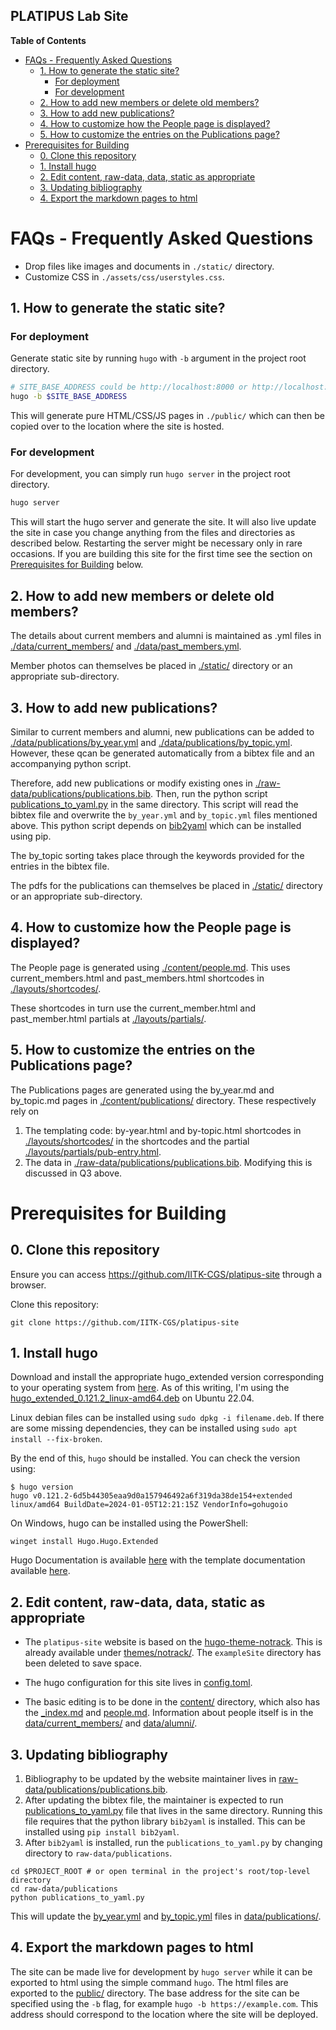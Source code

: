 PLATIPUS Lab Site
---

<!-- markdown-toc start - Don't edit this section. Run M-x markdown-toc-refresh-toc -->
**Table of Contents**

- [FAQs - Frequently Asked Questions](#faqs---frequently-asked-questions)
    - [1. How to generate the static site?](#1-how-to-generate-the-static-site)
        - [For deployment](#for-deployment)
        - [For development](#for-development)
    - [2. How to add new members or delete old members?](#2-how-to-add-new-members-or-delete-old-members)
    - [3. How to add new publications?](#3-how-to-add-new-publications)
    - [4. How to customize how the People page is displayed?](#4-how-to-customize-how-the-people-page-is-displayed)
    - [5. How to customize the entries on the Publications page?](#5-how-to-customize-the-entries-on-the-publications-page)
- [Prerequisites for Building](#prerequisites-for-building)
    - [0. Clone this repository](#0-clone-this-repository)
    - [1. Install hugo](#1-install-hugo)
    - [2. Edit content, raw-data, data, static as appropriate](#2-edit-content-raw-data-data-static-as-appropriate)
    - [3. Updating bibliography](#3-updating-bibliography)
    - [4. Export the markdown pages to html](#4-export-the-markdown-pages-to-html)

<!-- markdown-toc end -->

# FAQs - Frequently Asked Questions

- Drop files like images and documents in `./static/` directory.
- Customize CSS in `./assets/css/userstyles.css`.

## 1. How to generate the static site?

### For deployment

Generate static site by running `hugo` with `-b` argument in the project root directory.

```sh
# SITE_BASE_ADDRESS could be http://localhost:8000 or http://localhost:1313 or https://platipus.cgs.iitk.ac.in
hugo -b $SITE_BASE_ADDRESS
```

This will generate pure HTML/CSS/JS pages in `./public/` which can then be copied over to the location where the site is hosted.

### For development

For development, you can simply run `hugo server` in the project root directory.

```sh
hugo server
```

This will start the hugo server and generate the site. It will also live update the site in case you change anything from the files and directories as described below. Restarting the server might be necessary only in rare occasions. If you are building this site for the first time see the section on [Prerequisites for Building](#prerequisites-for-building) below.

## 2. How to add new members or delete old members?

The details about current members and alumni is maintained as .yml files in [./data/current_members/](./data/current_members/) and [./data/past_members.yml](./data/past_members.yml).

Member photos can themselves be placed in [./static/](./static/) directory or an appropriate sub-directory.


## 3. How to add new publications?

Similar to current members and alumni, new publications can be added to [./data/publications/by_year.yml](./data/publications/by_year.yml) and [./data/publications/by_topic.yml](./data/publications/by_topic.yml). However, these qcan be generated automatically from a bibtex file and an accompanying python script.

Therefore, add new publications or modify existing ones in [./raw-data/publications/publications.bib](./raw-data/publications/publications.bib). Then, run the python script [publications_to_yaml.py](./raw-data/publications/publications_to_yaml.py) in the same directory. This script will read the bibtex file and overwrite the `by_year.yml` and `by_topic.yml` files mentioned above. This python script depends on [bib2yaml](https://pypi.org/project/bib2yaml/) which can be installed using pip.

The by_topic sorting takes place through the keywords provided for the entries in the bibtex file.

The pdfs for the publications can themselves be placed in [./static/](./static/) directory or an appropriate sub-directory.

## 4. How to customize how the People page is displayed?

The People page is generated using [./content/people.md](./content/people.md). This uses current\_members.html and past\_members.html shortcodes in [./layouts/shortcodes/](./layouts/shortcodes/).

These shortcodes in turn use the current\_member.html and past\_member.html partials at [./layouts/partials/](./layouts/partials/).

## 5. How to customize the entries on the Publications page?

The Publications pages are generated using the by_year.md and by_topic.md pages in [./content/publications/](./content/publications/) directory. These respectively rely on 

1. The templating code: by-year.html and by-topic.html shortcodes in [./layouts/shortcodes/](./layouts/shortcodes/) in the shortcodes and the partial [./layouts/partials/pub-entry.html](./layouts/partials/pub-entry.html). 
2. The data in [./raw-data/publications/publications.bib](./raw-data/publications/publications.bib). Modifying this is discussed in Q3 above.

# Prerequisites for Building

## 0. Clone this repository

Ensure you can access https://github.com/IITK-CGS/platipus-site through a browser.

Clone this repository:

```
git clone https://github.com/IITK-CGS/platipus-site
```

## 1. Install hugo

Download and install the appropriate hugo\_extended version corresponding to your operating system from [here](https://github.com/gohugoio/hugo/releases). As of this writing, I'm using the [hugo_extended_0.121.2_linux-amd64.deb](https://github.com/gohugoio/hugo/releases/download/v0.121.2/hugo_extended_0.121.2_linux-amd64.deb) on Ubuntu 22.04.

Linux debian files can be installed using `sudo dpkg -i filename.deb`. If there are some missing dependencies, they can be installed using `sudo apt install --fix-broken`.

By the end of this, `hugo` should be installed. You can check the version using:

```
$ hugo version
hugo v0.121.2-6d5b44305eaa9d0a157946492a6f319da38de154+extended linux/amd64 BuildDate=2024-01-05T12:21:15Z VendorInfo=gohugoio
```

On Windows, hugo can be installed using the PowerShell:

```
winget install Hugo.Hugo.Extended
```

Hugo Documentation is available [here](https://gohugo.io/getting-started/) with the template documentation available [here](https://gohugo.io/getting-started/directory-structure/).

## 2. Edit content, raw-data, data, static as appropriate

- The `platipus-site` website is based on the [hugo-theme-notrack](https://github.com/gevhaz/hugo-theme-notrack). This is already available under [themes/notrack/](./themes/notrack/). The `exampleSite` directory has been deleted to save space.

- The hugo configuration for this site lives in [config.toml](./config.toml).

- The basic editing is to be done in the [content/](./content/) directory, which also has the [\_index.md](./content/_index.md) and [people.md](./content/people.md). Information about people itself is in the [data/current_members/](./data/current_members/) and [data/alumni/](./data/alumni/).

## 3. Updating bibliography

1. Bibliography to be updated by the website maintainer lives in [raw-data/publications/publications.bib](./raw-data/publications/publications.bib).
2. After updating the bibtex file, the maintainer is expected to run [publications\_to\_yaml.py](./raw-data/publications/publications_to_yaml.py) file that lives in the same directory. Running this file requires that the python library `bib2yaml` is installed. This can be installed using `pip install bib2yaml`.
3. After `bib2yaml` is installed, run the `publications_to_yaml.py` by changing directory to `raw-data/publications`.

```
cd $PROJECT_ROOT # or open terminal in the project's root/top-level directory
cd raw-data/publications
python publications_to_yaml.py
```

This will update the [by\_year.yml](data/publications/by_year.yml) and [by\_topic.yml](data/publications/by_topic.yml) files in [data/publications/](./data/publications/).

## 4. Export the markdown pages to html

The site can be made live for development by `hugo server` while it can be exported to html using the simple command `hugo`. The html files are exported to the [public/](./public/) directory. The base address for the site can be specified using the `-b` flag, for example `hugo -b https://example.com`. This address should correspond to the location where the site will be deployed.


